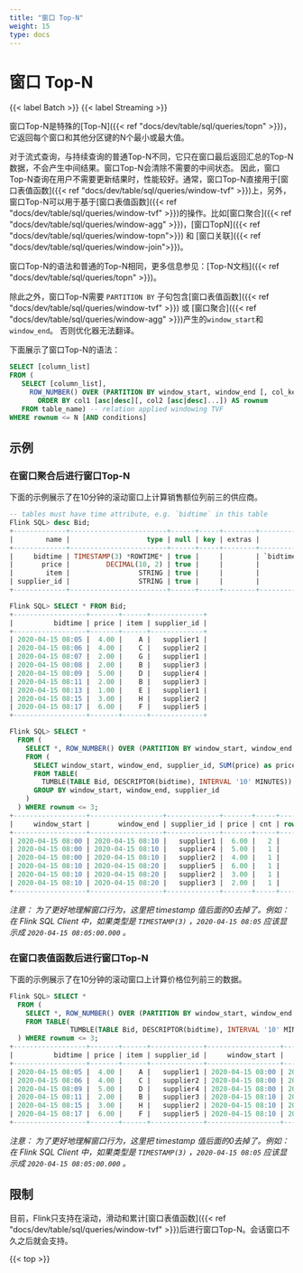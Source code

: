 ```yaml
---
title: "窗口 Top-N"
weight: 15
type: docs
---
```

<!--
Licensed to the Apache Software Foundation (ASF) under one
or more contributor license agreements.  See the NOTICE file
distributed with this work for additional information
regarding copyright ownership.  The ASF licenses this file
to you under the Apache License, Version 2.0 (the
"License"); you may not use this file except in compliance
with the License.  You may obtain a copy of the License at

  http://www.apache.org/licenses/LICENSE-2.0

Unless required by applicable law or agreed to in writing,
software distributed under the License is distributed on an
"AS IS" BASIS, WITHOUT WARRANTIES OR CONDITIONS OF ANY
KIND, either express or implied.  See the License for the
specific language governing permissions and limitations
under the License.
-->

# 窗口 Top-N

{{< label Batch >}} {{< label Streaming >}}

窗口Top-N是特殊的[Top-N]({{< ref "docs/dev/table/sql/queries/topn" >}})，它返回每个窗口和其他分区键的N个最小或最大值。

对于流式查询，与持续查询的普通Top-N不同，它只在窗口最后返回汇总的Top-N数据，不会产生中间结果。窗口Top-N会清除不需要的中间状态。
因此，窗口Top-N查询在用户不需要更新结果时，性能较好。通常，窗口Top-N直接用于[窗口表值函数]({{< ref "docs/dev/table/sql/queries/window-tvf" >}})上，另外，窗口Top-N可以用于基于[窗口表值函数]({{< ref "docs/dev/table/sql/queries/window-tvf" >}})的操作。比如[窗口聚合]({{< ref "docs/dev/table/sql/queries/window-agg" >}})，[窗口TopN]({{< ref "docs/dev/table/sql/queries/window-topn">}}) 和 [窗口关联]({{< ref "docs/dev/table/sql/queries/window-join">}})。

窗口Top-N的语法和普通的Top-N相同，更多信息参见：[Top-N文档]({{< ref "docs/dev/table/sql/queries/topn" >}})。

除此之外，窗口Top-N需要 `PARTITION BY` 子句包含[窗口表值函数]({{< ref "docs/dev/table/sql/queries/window-tvf" >}}) 或 [窗口聚合]({{< ref "docs/dev/table/sql/queries/window-agg" >}})产生的`window_start`和`window_end`。
否则优化器无法翻译。


下面展示了窗口Top-N的语法：

```sql
SELECT [column_list]
FROM (
   SELECT [column_list],
     ROW_NUMBER() OVER (PARTITION BY window_start, window_end [, col_key1...]
       ORDER BY col1 [asc|desc][, col2 [asc|desc]...]) AS rownum
   FROM table_name) -- relation applied windowing TVF
WHERE rownum <= N [AND conditions]
```

## 示例

### 在窗口聚合后进行窗口Top-N

下面的示例展示了在10分钟的滚动窗口上计算销售额位列前三的供应商。

```sql
-- tables must have time attribute, e.g. `bidtime` in this table
Flink SQL> desc Bid;
+-------------+------------------------+------+-----+--------+---------------------------------+
|        name |                   type | null | key | extras |                       watermark |
+-------------+------------------------+------+-----+--------+---------------------------------+
|     bidtime | TIMESTAMP(3) *ROWTIME* | true |     |        | `bidtime` - INTERVAL '1' SECOND |
|       price |         DECIMAL(10, 2) | true |     |        |                                 |
|        item |                 STRING | true |     |        |                                 |
| supplier_id |                 STRING | true |     |        |                                 |
+-------------+------------------------+------+-----+--------+---------------------------------+

Flink SQL> SELECT * FROM Bid;
+------------------+-------+------+-------------+
|          bidtime | price | item | supplier_id |
+------------------+-------+------+-------------+
| 2020-04-15 08:05 |  4.00 |    A |   supplier1 |
| 2020-04-15 08:06 |  4.00 |    C |   supplier2 |
| 2020-04-15 08:07 |  2.00 |    G |   supplier1 |
| 2020-04-15 08:08 |  2.00 |    B |   supplier3 |
| 2020-04-15 08:09 |  5.00 |    D |   supplier4 |
| 2020-04-15 08:11 |  2.00 |    B |   supplier3 |
| 2020-04-15 08:13 |  1.00 |    E |   supplier1 |
| 2020-04-15 08:15 |  3.00 |    H |   supplier2 |
| 2020-04-15 08:17 |  6.00 |    F |   supplier5 |
+------------------+-------+------+-------------+

Flink SQL> SELECT *
  FROM (
    SELECT *, ROW_NUMBER() OVER (PARTITION BY window_start, window_end ORDER BY price DESC) as rownum
    FROM (
      SELECT window_start, window_end, supplier_id, SUM(price) as price, COUNT(*) as cnt
      FROM TABLE(
        TUMBLE(TABLE Bid, DESCRIPTOR(bidtime), INTERVAL '10' MINUTES))
      GROUP BY window_start, window_end, supplier_id
    )
  ) WHERE rownum <= 3;
+------------------+------------------+-------------+-------+-----+--------+
|     window_start |       window_end | supplier_id | price | cnt | rownum |
+------------------+------------------+-------------+-------+-----+--------+
| 2020-04-15 08:00 | 2020-04-15 08:10 |   supplier1 |  6.00 |   2 |      1 |
| 2020-04-15 08:00 | 2020-04-15 08:10 |   supplier4 |  5.00 |   1 |      2 |
| 2020-04-15 08:00 | 2020-04-15 08:10 |   supplier2 |  4.00 |   1 |      3 |
| 2020-04-15 08:10 | 2020-04-15 08:20 |   supplier5 |  6.00 |   1 |      1 |
| 2020-04-15 08:10 | 2020-04-15 08:20 |   supplier2 |  3.00 |   1 |      2 |
| 2020-04-15 08:10 | 2020-04-15 08:20 |   supplier3 |  2.00 |   1 |      3 |
+------------------+------------------+-------------+-------+-----+--------+
```

*注意： 为了更好地理解窗口行为，这里把 timestamp 值后面的0去掉了。例如：在 Flink SQL Client 中，如果类型是 `TIMESTAMP(3)` ，`2020-04-15 08:05` 应该显示成 `2020-04-15 08:05:00.000` 。*

### 在窗口表值函数后进行窗口Top-N

下面的示例展示了在10分钟的滚动窗口上计算价格位列前三的数据。

```sql
Flink SQL> SELECT *
  FROM (
    SELECT *, ROW_NUMBER() OVER (PARTITION BY window_start, window_end ORDER BY price DESC) as rownum
    FROM TABLE(
               TUMBLE(TABLE Bid, DESCRIPTOR(bidtime), INTERVAL '10' MINUTES))
  ) WHERE rownum <= 3;
+------------------+-------+------+-------------+------------------+------------------+--------+
|          bidtime | price | item | supplier_id |     window_start |       window_end | rownum |
+------------------+-------+------+-------------+------------------+------------------+--------+
| 2020-04-15 08:05 |  4.00 |    A |   supplier1 | 2020-04-15 08:00 | 2020-04-15 08:10 |      2 |
| 2020-04-15 08:06 |  4.00 |    C |   supplier2 | 2020-04-15 08:00 | 2020-04-15 08:10 |      3 |
| 2020-04-15 08:09 |  5.00 |    D |   supplier4 | 2020-04-15 08:00 | 2020-04-15 08:10 |      1 |
| 2020-04-15 08:11 |  2.00 |    B |   supplier3 | 2020-04-15 08:10 | 2020-04-15 08:20 |      3 |
| 2020-04-15 08:15 |  3.00 |    H |   supplier2 | 2020-04-15 08:10 | 2020-04-15 08:20 |      2 |
| 2020-04-15 08:17 |  6.00 |    F |   supplier5 | 2020-04-15 08:10 | 2020-04-15 08:20 |      1 |
+------------------+-------+------+-------------+------------------+------------------+--------+
```

*注意： 为了更好地理解窗口行为，这里把 timestamp 值后面的0去掉了。例如：在 Flink SQL Client 中，如果类型是 `TIMESTAMP(3)` ，`2020-04-15 08:05` 应该显示成 `2020-04-15 08:05:00.000` 。*

## 限制

目前，Flink只支持在滚动，滑动和累计[窗口表值函数]({{< ref "docs/dev/table/sql/queries/window-tvf" >}})后进行窗口Top-N。会话窗口不久之后就会支持。

{{< top >}}
